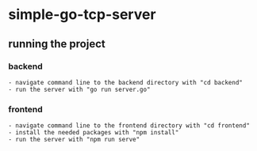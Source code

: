 # simple-go-tcp-server

## running the project

### backend
    - navigate command line to the backend directory with "cd backend"
    - run the server with "go run server.go"

### frontend
    - navigate command line to the frontend directory with "cd frontend"
    - install the needed packages with "npm install"
    - run the server with "npm run serve"